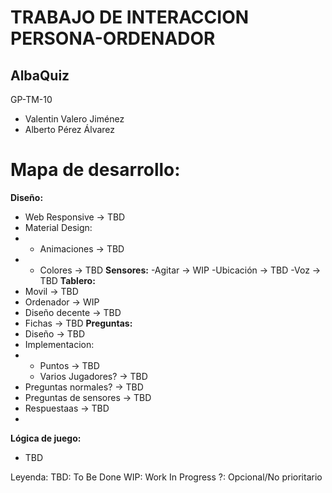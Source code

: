 # TRABAJO DE INTERACCION PERSONA-ORDENADOR
## AlbaQuiz

GP-TM-10
- Valentin Valero Jiménez
- Alberto Pérez Álvarez

# Mapa de desarrollo:
**Diseño:**
- Web Responsive -> TBD
- Material Design:
- - Animaciones -> TBD
- - Colores -> TBD
**Sensores:**
-Agitar -> WIP
-Ubicación -> TBD
-Voz -> TBD
**Tablero:**
- Movil -> TBD
- Ordenador -> WIP
- Diseño decente -> TBD
- Fichas -> TBD
**Preguntas:**
- Diseño -> TBD
- Implementacion:
- - Puntos -> TBD
  - Varios Jugadores? -> TBD
- Preguntas normales? -> TBD
- Preguntas de sensores -> TBD
- Respuestaas -> TBD
- 
**Lógica de juego:**
- TBD

Leyenda:
TBD: To Be Done
WIP: Work In Progress
?: Opcional/No prioritario
